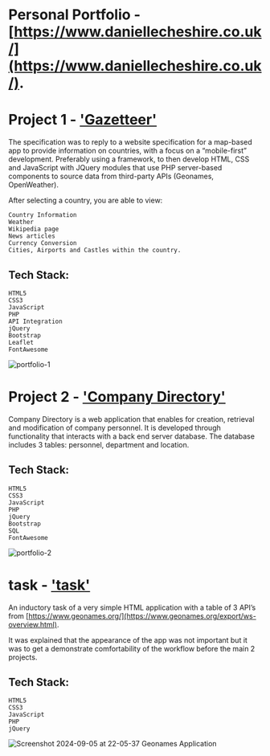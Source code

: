 # Personal Portfolio - [https://www.daniellecheshire.co.uk/](https://www.daniellecheshire.co.uk/).

# Project 1 - ['Gazetteer'](https://www.daniellecheshire.co.uk/project1/) 

The specification was to reply to a website specification for a map-based app to provide information on countries, with a focus on a “mobile-first” development. Preferably using a framework, to then develop HTML, CSS and JavaScript with JQuery modules that use PHP server-based components to source data from third-party APIs (Geonames, OpenWeather). 

After selecting a country, you are able to view:

    Country Information
    Weather
    Wikipedia page
    News articles
    Currency Conversion
    Cities, Airports and Castles within the country.

## Tech Stack:

    HTML5
    CSS3
    JavaScript
    PHP
    API Integration
    jQuery
    Bootstrap
    Leaflet
    FontAwesome

![portfolio-1](https://github.com/user-attachments/assets/36e7b9fa-8e69-4afe-a973-81eafff15a1c)

# Project 2 - ['Company Directory'](https://www.daniellecheshire.co.uk/project2/) 

Company Directory is a web application that enables for creation, retrieval and modification of company personnel. It is developed through functionality that interacts with a back end server database. The database includes 3 tables: personnel, department and location.

## Tech Stack:

    HTML5
    CSS3
    JavaScript
    PHP
    jQuery
    Bootstrap
    SQL
    FontAwesome

![portfolio-2](https://github.com/user-attachments/assets/c8ce6271-9279-42be-a0b6-2df207f4bcc3)

# task - ['task'](https://www.daniellecheshire.co.uk/task/) 

An inductory task of a very simple HTML application with a table of 3 API’s from [https://www.geonames.org/](https://www.geonames.org/export/ws-overview.html).

It was explained that the appearance of the app was not important but it was to get a demonstrate comfortability of the workflow before the main 2 projects.


## Tech Stack:

    HTML5
    CSS3
    JavaScript
    PHP
    jQuery
![Screenshot 2024-09-05 at 22-05-37 Geonames Application](https://github.com/user-attachments/assets/623684be-2f1f-4486-bd34-97a10dad3674)
